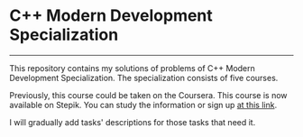 # C++ Modern Development Specialization
---
This repository contains my solutions of problems of C++ Modern Development Specialization. The specialization consists of five courses.

Previously, this course could be taken on the Coursera. This course is now available on Stepik. You can study the information or sign up [at this link](https://cppcourse.ru/).

I will gradually add tasks' descriptions for those tasks that need it.
